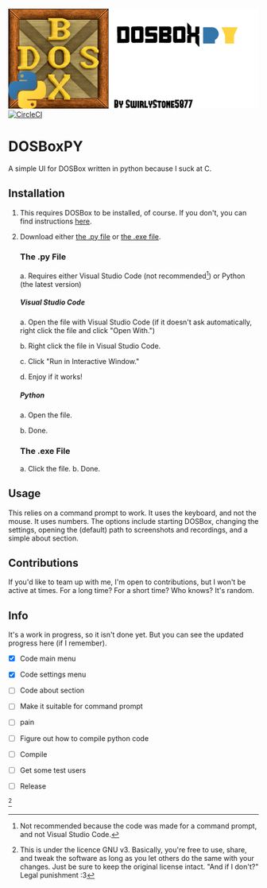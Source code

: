 ![placeholderlogo.png](logo.png)
[![CircleCI](https://circleci.com/gh/SwirlyStone5877/DOSBoxPy.svg?style=svg)](https://circleci.com/gh/SwirlyStone5877/DOSBoxPy)
# DOSBoxPY
A simple UI for DOSBox written in python because I suck at C.

## Installation
1. This requires DOSBox to be installed, of course. If you don't, you can find instructions [here](https://www.dosbox.com/wiki/Basic_Setup_and_Installation_of_DosBox "Instructions on how to set DOSBox up.").
2. Download either [the .py file](https://github.com/SwirlyStone5877/DOSBoxPY#the-py-file) or [the .exe file](https://github.com/SwirlyStone5877/DOSBoxPY#the-exe-file).
   ### The .py File
   a. Requires either Visual Studio Code (not recommended[^2]) or Python (the latest version)
     ##### Visual Studio Code
     a. Open the file with Visual Studio Code (if it doesn't ask automatically, right click the file and click "Open With.")
   
     b. Right click the file in Visual Studio Code.
   
     c. Click "Run in Interactive Window."
   
     d. Enjoy if it works!
     ##### Python
     a. Open the file.
   
     b. Done.
   ### The .exe File
   a. Click the file.
   b. Done.
## Usage
This relies on a command prompt to work. It uses the keyboard, and not the mouse. It uses numbers. The options include starting DOSBox, changing the settings, opening the (default) path to screenshots and recordings, and a simple about section.

## Contributions
If you'd like to team up with me, I'm open to contributions, but I won't be active at times. For a long time? For a short time? Who knows? It's random.

## Info
It's a work in progress, so it isn't done yet. But you can see the updated progress here (if I remember).
- [x] Code main menu
- [x] Code settings menu
- [ ] Code about section
- [ ] Make it suitable for command prompt
- [ ] pain
- [ ] Figure out how to compile python code
- [ ] Compile
- [ ] Get some test users
- [ ] Release


[^1]
[^1]: This is under the licence GNU v3. Basically, you're free to use, share, and tweak the software as long as you let others do the same with your changes. Just be sure to keep the original license intact. "And if I don't?" Legal punishment :3
[^2]: Not recommended because the code was made for a command prompt, and not Visual Studio Code.
